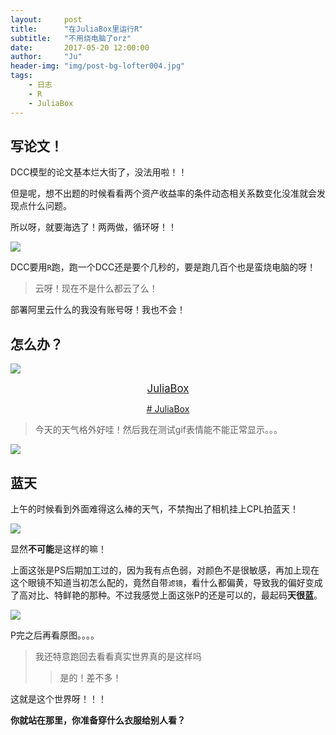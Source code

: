 ```yaml
---
layout:     post
title:      "在JuliaBox里运行R"
subtitle:   "不用烧电脑了orz"
date:       2017-05-20 12:00:00
author:     "Ju"
header-img: "img/post-bg-lofter004.jpg" 
tags:
    - 日志
    - R
    - JuliaBox
--- 
```


## **写论文！**

DCC模型的论文基本烂大街了，没法用啦！！

但是呢，想不出题的时候看看两个资产收益率的条件动态相关系数变化没准就会发现点什么问题。

所以呀，就要海选了！两两做，循环呀！！

![](dn004.jpg)

DCC要用`R`跑，跑一个DCC还是要个几秒的，要是跑几百个也是蛮烧电脑的呀！

> 云呀！现在不是什么都云了么！

部署阿里云什么的我没有账号呀！我也不会！

## **怎么办？**

![](dn001.jpg)


[<center><big> JuliaBox </big></center>](https://www.juliabox.com) 

[<center># JuliaBox </center>](https://www.juliabox.com) 




> 今天的天气格外好哇！然后我在测试gif表情能不能正常显示。。。

![](http://ooyw340iz.bkt.clouddn.com/image/biaoqingbao/wzjf.gif)

## 蓝天

上午的时候看到外面难得这么棒的天气，不禁掏出了相机挂上CPL拍蓝天！

![](http://ooyw340iz.bkt.clouddn.com/image/photo6d/20170517_1_PS.jpg)

显然**不可能**是这样的嘛！

上面这张是PS后期加工过的，因为我有点色弱，对颜色不是很敏感，再加上现在这个眼镜不知道当初怎么配的，竟然自带`滤镜`，看什么都偏黄，导致我的偏好变成了高对比、特鲜艳的那种。不过我感觉上面这张P的还是可以的，最起码**天很蓝**。

![](http://ooyw340iz.bkt.clouddn.com/image/photo6d/20170517_2_R.jpg)

P完之后再看原图。。。。

> 我还特意跑回去看看真实世界真的是这样吗
>> 是的！差不多！

这就是这个世界呀！！！

**你就站在那里，你准备穿什么衣服给别人看？**


